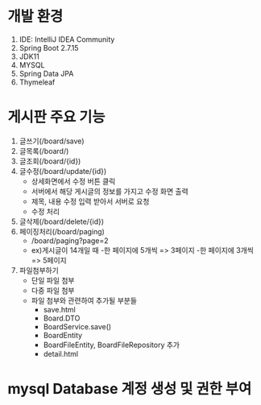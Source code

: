 # 개발 환경
1. IDE: IntelliJ IDEA Community
2. Spring Boot 2.7.15
3. JDK11
4. MYSQL
5. Spring Data JPA
6. Thymeleaf

# 게시판 주요 기능
1. 글쓰기(/board/save)
2. 글목록(/board/)
3. 글조회(/board/{id})
4. 글수정(/board/update/{id})
   - 상세화면에서 수정 버튼 클릭
   - 서버에서 해당 게시글의 정보를 가지고 수정 화면 출력
   - 제목, 내용 수정 입력 받아서 서버로 요청
   - 수정 처리
5. 글삭제(/board/delete/{id})
6. 페이징처리(/board/paging)
   - /board/paging?page=2
   - ex)게시글이 14개일 때
       -한 페이지에 5개씩 => 3페이지
       -한 페이지에 3개씩 => 5페이지
7. 파일첨부하기
   - 단일 파일 첨부
   - 다중 파일 첨부
   - 파일 첨부와 관련하여 추가될 부분들
      - save.html
      - Board.DTO
      - BoardService.save()
      - BoardEntity
      - BoardFileEntity, BoardFileRepository 추가
      - detail.html

# mysql Database 계정 생성 및 권한 부여